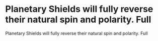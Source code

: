 # Planetary Shields will fully reverse their natural spin and polarity. Full

Planetary Shields will fully reverse their natural spin and polarity. Full